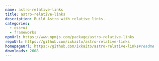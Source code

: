 ```yaml
---
name: astro-relative-links
title: astro-relative-links
description: Build Astro with relative links.
categories:
  - css+ui
  - frameworks
npmUrl: https://www.npmjs.com/package/astro-relative-links
repoUrl: https://github.com/ixkaito/astro-relative-links
homepageUrl: https://github.com/ixkaito/astro-relative-links#readme
downloads: 2608
---
```

